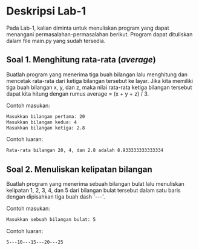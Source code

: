 # Deskripsi Lab-1
Pada Lab-1, kalian diminta untuk menuliskan program yang dapat menangani permasalahan-permasalahan berikut.
Program dapat dituliskan dalam file main.py yang sudah tersedia.

## Soal 1. Menghitung rata-rata (_average_)
Buatlah program yang menerima tiga buah bilangan lalu menghitung dan mencetak rata-rata dari ketiga bilangan tersebut ke layar.
Jika kita memiliki tiga buah bilangan x, y, dan z, maka nilai rata-rata ketiga bilangan tersebut dapat kita hitung dengan rumus average = (x + y + z) / 3.

Contoh masukan:
```sh
Masukkan bilangan pertama: 20
Masukkan bilangan kedua: 4
Masukkan bilangan ketiga: 2.8
```

Contoh luaran:
```sh
Rata-rata bilangan 20, 4, dan 2.8 adalah 8.933333333333334
```

## Soal 2. Menuliskan kelipatan bilangan
Buatlah program yang menerima sebuah bilangan bulat lalu menuliskan kelipatan 1, 2, 3, 4, dan 5 dari bilangan bulat tersebut dalam satu baris dengan dipisahkan tiga buah dash '---'.

Contoh masukan:
```sh
Masukkan sebuah bilangan bulat: 5
```

Contoh luaran:
```sh
5---10---15---20---25
```